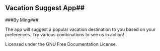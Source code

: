 ## Vacation Suggest App##

###By Ming###

The app will suggest a popular vacation destination to you based on your preferences. Try various combinations to see us in action!

Licensed under the GNU Free Documentation License.
